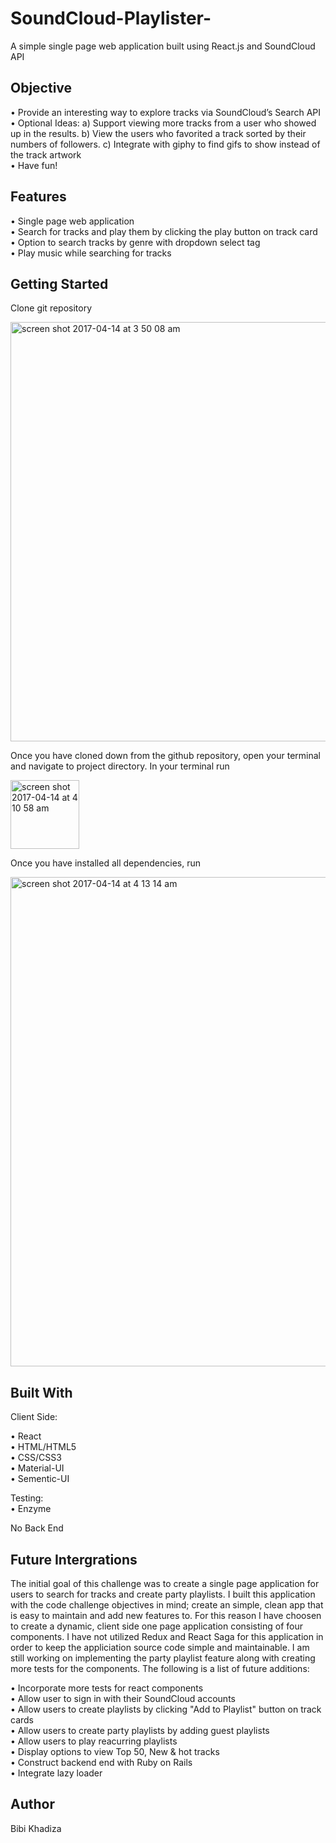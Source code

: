 # SoundCloud-Playlister-
A simple single page web application built using React.js and SoundCloud API

## Objective
  • Provide an interesting way to explore tracks via SoundCloud’s Search API \
  • Optional Ideas: a) Support viewing more tracks from a user who showed up in the results.
                    b) View the users who favorited a track sorted by their numbers of followers.
                    c) Integrate with giphy to find gifs to show instead of the track artwork\
  • Have fun!

## Features

  • Single page web application \
  • Search for tracks and play them by clicking the play button on track card \
  • Option to search tracks by genre with dropdown select tag \
  • Play music while searching for tracks

## Getting Started

Clone git repository

<img width="671" alt="screen shot 2017-04-14 at 3 50 08 am" src="https://cloud.githubusercontent.com/assets/19143309/25037232/e965eec0-20c5-11e7-9a5b-ed227300f68c.png">

Once you have cloned down from the github repository, open your terminal and navigate to project directory. In your terminal run

<img width="110" alt="screen shot 2017-04-14 at 4 10 58 am" src="https://cloud.githubusercontent.com/assets/19143309/25037671/7138596c-20c8-11e7-89b3-2e19e1d858ee.png">

Once you have installed all dependencies, run

<img width="783" alt="screen shot 2017-04-14 at 4 13 14 am" src="https://cloud.githubusercontent.com/assets/19143309/25037749/dcbe5268-20c8-11e7-85f7-ae423c0c76e0.png">

## Built With
  Client Side:

  • React \
  • HTML/HTML5 \
  • CSS/CSS3 \
  • Material-UI \
  • Sementic-UI

  Testing: \
  • Enzyme

  No Back End

## Future Intergrations
The initial goal of this challenge was to create a single page application for users to search for tracks and create party playlists. I built this application with the code challenge objectives in mind; create an simple, clean app that is easy to maintain and add new features to. For this reason I have choosen to create a dynamic, client side one page application consisting of four components. I have not utilized Redux and React Saga for this application in order to keep the appliciation source code simple and maintainable. I am still working on implementing the party playlist feature along with creating more tests for the components. The following is a list of future additions:

  • Incorporate more tests for react components  
  • Allow user to sign in with their SoundCloud accounts \
  • Allow users to create playlists by clicking "Add to Playlist" button on track cards \
  • Allow users to create party playlists by adding guest playlists \
  • Allow users to play reacurring playlists \
  • Display options to view Top 50, New & hot tracks \
  • Construct backend end with Ruby on Rails \
  • Integrate lazy loader

## Author
Bibi Khadiza
